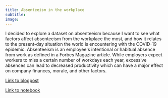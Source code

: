 ```yaml
---
title: Absenteeism in the workplace
subtitle: 
image: 
--- 
```

I decided to explore a dataset on absenteeism because I want to see what factors affect absenteeism from the workplace the most, and how it relates to the present-day situation the world is encountering with the COVID-19 epidemic. Absenteeism is an employee's intentional or habitual absence from work as defined in a Forbes Magazine article. While employers expect workers to miss a certain number of workdays each year, excessive absences can lead to decreased productivity which can have a major effect on company finances, morale, and other factors.

[Link to blogpost](https://medium.com/@EdwinaPalmer/absenteeism-in-the-workplace-217df1bd4f62)

[Link to notebook](https://colab.research.google.com/drive/1LSmBsU0IlaZJHLJX-KIOl9Ooq8AXL8MS)
